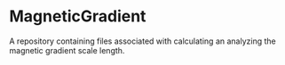 # MagneticGradient
A repository containing files associated with calculating an analyzing the magnetic gradient scale length.

